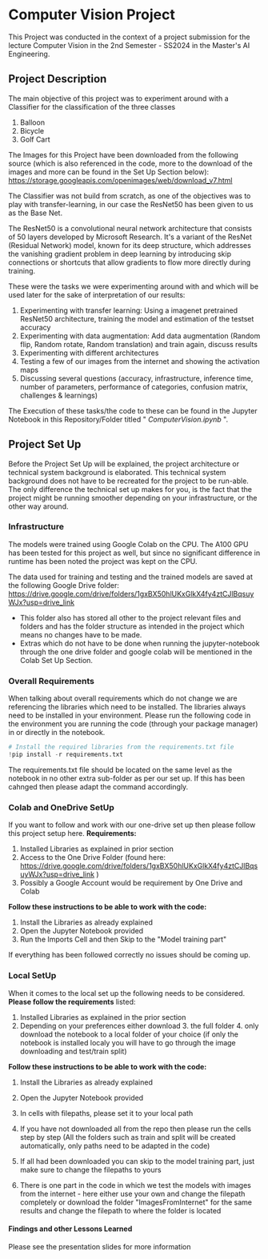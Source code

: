 # Computer Vision Project

This Project was conducted in the context of a project submission for the lecture Computer Vision in the 2nd Semester -
SS2024 in the Master's AI Engineering.

## Project Description
The main objective of this project was to experiment around with a Classifier for the classification of the three classes
1. Balloon
2. Bicycle
3. Golf Cart

The Images for this Project have been downloaded from the following source (which is also referenced in the code, more to
the download of the images and more can be found in the Set Up Section below): https://storage.googleapis.com/openimages/web/download_v7.html

The Classifier was not build from scratch, as one of the objectives was to play with transfer-learning, in  our case the ResNet50
has been given to us as the Base Net.

The ResNet50 is a convolutional neural network architecture that consists of 50 layers developed by Microsoft Research. It's a variant of the ResNet (Residual Network) model, known for its deep structure,
which addresses the vanishing gradient problem in deep learning by introducing skip connections or shortcuts that allow
gradients to flow more directly during training. 

These were the tasks we were experimenting around with and which will be used later for the sake of interpretation of our results:
1. Experimenting with transfer learning: Using a imagenet pretrained ResNet50 architecture, training the model and estimation of the testset accuracy 
2. Experimenting with data augmentation: Add data augmentation (Random flip, Random rotate, Random translation) and train again, discuss results 
3. Experimenting with different architectures
4. Testing a few of our images from the internet and showing the activation maps 
5. Discussing several questions (accuracy, infrastructure, inference time, number of parameters, performance of categories, confusion matrix, challenges & learnings)

The Execution of these tasks/the code to these can be found in the Jupyter Notebook in this
Repository/Folder titled " _ComputerVision.ipynb_ ".

## Project Set Up

Before the Project Set Up will be explained, the project architecture or technical system background is elaborated.
This technical system background does not have to be recreated for the project to be run-able. The only difference the technical
set up makes for you, is the fact that the project might be running smoother depending on your infrastructure, or the other way
around.

### Infrastructure
The models were trained using Google Colab on the CPU. The A100 GPU has been tested for this project as well, but since no significant
difference in runtime has been noted the project was kept on the CPU. 

The data used for training and testing and the trained models are saved at the following Google Drive folder: 
https://drive.google.com/drive/folders/1gxBX50hlUKxGlkX4fy4ztCJlBqsuyWJx?usp=drive_link

- This folder also has stored all other to the project relevant files and folders and has the folder structure as intended in the project which means no
changes have to be made.
- Extras which do not have to be done when running the jupyter-notebook through the one drive folder and google colab will be mentioned in the Colab Set Up Section.

### Overall Requirements

When talking about overall requirements which do not change we are referencing the libraries which need to be installed.
The libraries always need to be installed in your environment. Please run the following code in the environment you are
running the code (through your package manager) in or directly in the notebook.

````python
# Install the required libraries from the requirements.txt file
!pip install -r requirements.txt
````
The requirements.txt file should be located on the same level as the notebook in no other extra sub-folder as per our set up. If this has been 
cahnged then please adapt the command accordingly.

### Colab and OneDrive SetUp

If you want to follow and work with our one-drive set up then please follow this project setup here.
**Requirements:**
1. Installed Libraries as explained in prior section
2. Access to the One Drive Folder (found here: https://drive.google.com/drive/folders/1gxBX50hlUKxGlkX4fy4ztCJlBqsuyWJx?usp=drive_link
)
3. Possibly a Google Account would be requirement by One Drive and Colab

**Follow these instructions to be able to work with the code:**
1. Install the Libraries as already explained
2. Open the Jupyter Notebook provided
3. Run the Imports Cell and then Skip to the "Model training part"

If everything has been followed correctly no issues should be coming up.

### Local SetUp
When it comes to the local set up the following needs to be considered. **Please follow the requirements** listed:
1. Installed Libraries as explained in the prior section
2. Depending on your preferences either download 
   3. the full folder
   4. only download the notebook to a local folder of your choice (if only the notebook is installed localy you will have to go through the image downloading and test/train split)


**Follow these instructions to be able to work with the code:**
1. Install the Libraries as already explained
2. Open the Jupyter Notebook provided
3. In cells with filepaths, please set it to your local path
4. If you have not downloaded all from the repo then please run the cells step by step (All the folders such as train and split will be created automatically, only paths need to be adapted in the code)
5. If all had been downloaded you can skip to the model training part, just make sure to change the filepaths to yours

6. There is one part in the code in which we test the models with images from the internet - here either use your own and change the filepath completely or download the folder "ImagesFromInternet" for the same results and change the filepath to where the folder is located

#### Findings and other Lessons Learned
Please see the presentation slides for more information 
